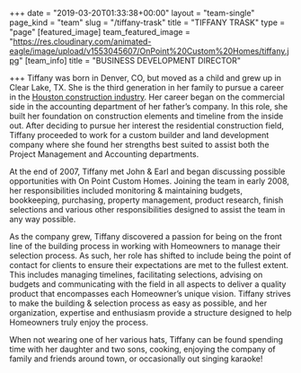 +++
date = "2019-03-20T01:33:38+00:00"
layout = "team-single"
page_kind = "team"
slug = "/tiffany-trask"
title = "TIFFANY TRASK"
type = "page"
[featured_image]
team_featured_image = "https://res.cloudinary.com/animated-eagle/image/upload/v1553045607/OnPoint%20Custom%20Homes/tiffany.jpg"
[team_info]
title = "BUSINESS DEVELOPMENT DIRECTOR"

+++
Tiffany was born in Denver, CO, but moved as a child and grew up in Clear Lake, TX. She is the third generation in her family to pursue a career in the [Houston construction industry](https://onpointcustomhomes.com/current-homes/). Her career began on the commercial side in the accounting department of her father’s company. In this role, she built her foundation on construction elements and timeline from the inside out. After deciding to pursue her interest the residential construction field, Tiffany proceeded to work for a custom builder and land development company where she found her strengths best suited to assist both the Project Management and Accounting departments.

At the end of 2007, Tiffany met John & Earl and began discussing possible opportunities with On Point Custom Homes. Joining the team in early 2008, her responsibilities included monitoring & maintaining budgets, bookkeeping, purchasing, property management, product research, finish selections and various other responsibilities designed to assist the team in any way possible.

As the company grew, Tiffany discovered a passion for being on the front line of the building process in working with Homeowners to manage their selection process. As such, her role has shifted to include being the point of contact for clients to ensure their expectations are met to the fullest extent. This includes managing timelines, facilitating selections, advising on budgets and communicating with the field in all aspects to deliver a quality product that encompasses each Homeowner’s unique vision. Tiffany strives to make the building & selection process as easy as possible, and her organization, expertise and enthusiasm provide a structure designed to help Homeowners truly enjoy the process.

When not wearing one of her various hats, Tiffany can be found spending time with her daughter and two sons, cooking, enjoying the company of family and friends around town, or occasionally out singing karaoke!